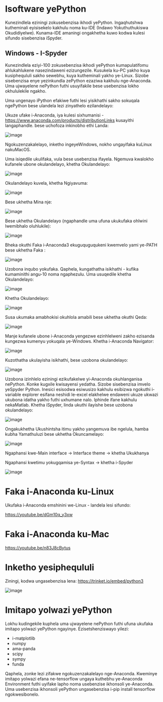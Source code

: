 # Isoftware yePython

Kunezindlela eziningi zokusebenzisa ikhodi yePython. Ingaqhutshwa kutheminali eyisisekelo kakhulu noma ku-IDE (Indawo Yokuthuthukiswa Okudidiyelwe). Kunama-IDE amaningi ongakhetha kuwo kodwa kulesi sifundo sisebenzisa iSpyder.

## Windows - I-Spyder

Kunezindlela eziyi-100 zokusebenzisa ikhodi yePython kumapulatifomu ahlukahlukene nasezindaweni ezizungezile. Kusukela ku-PC yakho kuya kusiphequluli sakho sewebhu, kuya kutheminali yakho ye-Linux. Sizobe sisebenzisa enye yezinkundla zePython ezaziwa kakhulu nge-Anaconda. Uma ujwayelene nePython futhi usuyifakile bese usebenzisa lokho okhululekile ngakho.

Uma ungenayo iPython efakiwe futhi lesi yisikhathi sakho sokuqala ngePython bese ulandela lezi zinyathelo ezilandelayo:

Ukuze ufake i-Anaconda, iya kulesi sixhumanisi - https://www.anaconda.com/products/distributionLinks kusayithi langaphandle. bese uchofoza inkinobho ethi Landa:

![image](https://github.com/ChpcTraining/css2024_notes/assets/157092105/2dd03c8f-48b6-4862-a72f-5d55655df3b2)

Ngokuzenzakalelayo, inketho ingeyeWindows, nokho ungayifaka kuLinux nakuMacOS.

Uma isiqedile ukulifaka, vula bese usebenzisa ifayela. Ngemuva kwalokho kufanele ubone okulandelayo, khetha Okulandelayo:

![image](https://github.com/ChpcTraining/css2024_notes/assets/157092105/7b5edd58-8cee-446e-80e8-ce8c527bdb28)

Okulandelayo kuvela, khetha Ngiyavuma:

![image](https://github.com/ChpcTraining/css2024_notes/assets/157092105/9691d841-6595-4757-b3ee-5985f140adba)

Bese ukhetha Mina nje:

![image](https://github.com/ChpcTraining/css2024_notes/assets/157092105/0cf5a9b6-0d15-4297-925f-acc8c6ca5642)

Bese ukhetha Okulandelayo (ngaphandle uma ufuna ukukufaka ohlwini lwemibhalo oluhlukile):

![image](https://github.com/ChpcTraining/css2024_notes/assets/157092105/990626aa-8c1e-4b83-b9f4-8aef74049398)

Bheka okuthi Faka i-Anaconda3 ekuguquguqukeni kwemvelo yami ye-PATH bese ukhetha Faka :

![image](https://github.com/ChpcTraining/css2024_notes/assets/157092105/393140e1-bc8f-4d4f-aa94-19c3d014a7b8)

Uzobona inqubo yokufaka. Qaphela, kungathatha isikhathi - kufika kumaminithi angu-10 noma ngaphezulu. Uma usuqedile khetha Okulandelayo:

![image](https://github.com/ChpcTraining/css2024_notes/assets/157092105/a48c1fcd-0de1-47e4-a7f3-15ea636d6658)

Khetha Okulandelayo:

![image](https://github.com/ChpcTraining/css2024_notes/assets/157092105/9f90e9bc-1688-4a9c-9ba7-376d17af04da)

Susa ukumaka amabhokisi okuhlola amabili bese ukhetha okuthi Qeda:

![image](https://github.com/ChpcTraining/css2024_notes/assets/157092105/ddee121c-8a58-434e-949f-12374aa4d2a7)

Manje kufanele ubone i-Anaconda yengezwe ezinhlelweni zakho ezisanda kungezwa kumenyu yokuqala ye-Windows. Khetha i-Anaconda Navigator:

![image](https://github.com/ChpcTraining/css2024_notes/assets/157092105/b1cf310d-f059-491b-b407-36fb1c95dd98)

Kuzothatha ukulayisha isikhathi, bese uzobona okulandelayo:

![image](https://github.com/ChpcTraining/css2024_notes/assets/157092105/4605c366-306b-490d-a12d-5dc40ab6dc20)

Uzobona izinhlelo eziningi ezikufakelwe yi-Anaconda okuhlanganisa nePython. Konke kugxile kwisayensi yedatha. Sizobe sisebenzisa imvelo yeSpyder Python. Inesici esisodwa esiwusizo kakhulu esibizwa ngokuthi i-variable explorer esifana neshidi le-excel elakhelwe endaweni ukuze ukwazi ukubona idatha yakho futhi uxhumane nalo. Iphinde ifane kakhulu nekaMatlab. Khetha iSpyder, linda ukuthi ilayishe bese uzobona okulandelayo:

![image](https://github.com/ChpcTraining/css2024_notes/assets/157092105/eb7a64c2-6e1e-4d3b-adc2-5bdb29824d0c)

Ongakukhetha
Ukushintsha itimu yakho yangemuva ibe ngelula, hamba kubha Yamathuluzi bese ukhetha Okuncamelayo:

![image](https://github.com/ChpcTraining/css2024_notes/assets/157092105/15754d66-2dcf-4fc4-b794-574c7a9b4a2b)

Ngaphansi kwe-Main interface -> Interface theme -> khetha Ukukhanya

Ngaphansi kwetimu yokugqamisa ye-Syntax -> khetha i-Spyder

![image](https://github.com/ChpcTraining/css2024_notes/assets/157092105/5791fb58-71bf-4aec-810d-6d8ad9a2b94b)

# Faka i-Anaconda ku-Linux

Ukufaka i-Anaconda emshinini we-Linux - landela lesi sifundo:

https://youtube.be/dGm10q_y3xw

# Faka i-Anaconda ku-Mac

https://youtube.be/n83J8cBytus


# Inketho yesiphequluli

Ziningi, kodwa ungasebenzisa lena: https://trinket.io/embed/python3

![image](https://github.com/ChpcTraining/css2024_notes/assets/157092105/88288b68-6507-4986-a4ea-d25e302b7a7e)

# Imitapo yolwazi yePython

Lokhu kudingekile kuphela uma ujwayelene nePython futhi ufuna ukufaka imitapo yolwazi yePython ngayinye. Ezisetshenziswayo yilezi:

- i-matplotlib
- numpy
- ama-panda
- scipy
- sympy
- funda

Qaphela, zonke lezi zifakwe ngokuzenzakalelayo nge-Anaconda. Kweminye imitapo yolwazi efana ne-tensorflow ungaya kuthebhu ye-Anaconda Environment futhi uyifake lapho noma usebenzise ikhonsoli ye-Anaconda. Uma usebenzisa ikhonsoli yePython ungasebenzisa i-pip install tensorflow ngokwesibonelo.
